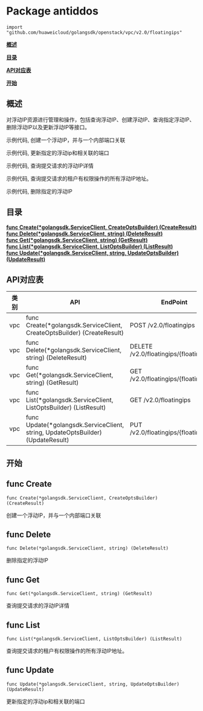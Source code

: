 # Package antiddos
    import "github.com/huaweicloud/golangsdk/openstack/vpc/v2.0/floatingips"
**[概述](#概述)**  

**[目录](#目录)**  

**[API对应表](#API对应表)**  

**[开始](#开始)**  

## 概述
对浮动IP资源进行管理和操作，包括查询浮动IP、创建浮动IP、查询指定浮动IP、删除浮动IP以及更新浮动IP等接口。

示例代码, 创建一个浮动IP，并与一个内部端口关联

    
示例代码, 更新指定的浮动ip和相关联的端口

    
示例代码, 查询提交请求的浮动IP详情

    
示例代码, 查询提交请求的租户有权限操作的所有浮动IP地址。

    
示例代码, 删除指定的浮动IP

## 目录
**[func Create(*golangsdk.ServiceClient, CreateOptsBuilder) (CreateResult)](#func-create)**  
**[func Delete(*golangsdk.ServiceClient, string) (DeleteResult)](#func-delete)**  
**[func Get(*golangsdk.ServiceClient, string) (GetResult)](#func-get)**  
**[func List(*golangsdk.ServiceClient, ListOptsBuilder) (ListResult)](#func-list)**  
**[func Update(*golangsdk.ServiceClient, string, UpdateOptsBuilder) (UpdateResult)](#func-update)**  
## API对应表
|类别|API|EndPoint|
|----|---|--------|
|vpc|func Create(*golangsdk.ServiceClient, CreateOptsBuilder) (CreateResult)|POST /v2.0/floatingips|
|vpc|func Delete(*golangsdk.ServiceClient, string) (DeleteResult)|DELETE /v2.0/floatingips/{floatingip_id}|
|vpc|func Get(*golangsdk.ServiceClient, string) (GetResult)|GET /v2.0/floatingips/{floatingip_id}|
|vpc|func List(*golangsdk.ServiceClient, ListOptsBuilder) (ListResult)|GET /v2.0/floatingips|
|vpc|func Update(*golangsdk.ServiceClient, string, UpdateOptsBuilder) (UpdateResult)|PUT /v2.0/floatingips/{floatingip_id}|
## 开始
## func Create
    func Create(*golangsdk.ServiceClient, CreateOptsBuilder) (CreateResult)  
创建一个浮动IP，并与一个内部端口关联
## func Delete
    func Delete(*golangsdk.ServiceClient, string) (DeleteResult)  
删除指定的浮动IP
## func Get
    func Get(*golangsdk.ServiceClient, string) (GetResult)  
查询提交请求的浮动IP详情
## func List
    func List(*golangsdk.ServiceClient, ListOptsBuilder) (ListResult)  
查询提交请求的租户有权限操作的所有浮动IP地址。
## func Update
    func Update(*golangsdk.ServiceClient, string, UpdateOptsBuilder) (UpdateResult)  
更新指定的浮动ip和相关联的端口
